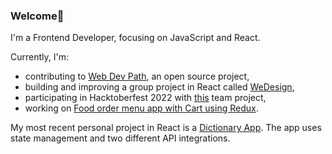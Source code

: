 ### Welcome👋
 I'm a Frontend Developer, focusing on JavaScript and React.
 
 Currently, I'm: 
 - contributing to <a href="https://github.com/Web-Dev-Path">Web Dev Path</a>, an open source project,
 - building and improving a group project in React called <a href="https://github.com/chingu-voyages/v40-geckos-team-19">WeDesign</a>,
 - participating in Hacktoberfest 2022 with <a href="https://github.com/webdev-20/TLL-hacktoberfest-2022">this</a> team project,
 - working on <a href="https://github.com/klezi10/foodster">Food order menu app with Cart using Redux</a>.
 
 My most recent personal project in React is a <a href="https://github.com/klezi10/react-my-dictionary-app">Dictionary App</a>. The app uses state management and two different API integrations.

<!--
**klezi10/klezi10** is a ✨ _special_ ✨ repository because its `README.md` (this file) appears on your GitHub profile.

Here are some ideas to get you started:

- 🔭 I’m currently working on ...
- 🌱 I’m currently learning ...
- 👯 I’m looking to collaborate on ...
- 🤔 I’m looking for help with ...
- 💬 Ask me about ...
- 📫 How to reach me: ...
- 😄 Pronouns: ...
- ⚡ Fun fact: ...
-->
